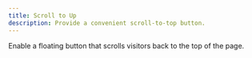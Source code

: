 ```yaml
---
title: Scroll to Up
description: Provide a convenient scroll-to-top button.
---
```


Enable a floating button that scrolls visitors back to the top of the page.
